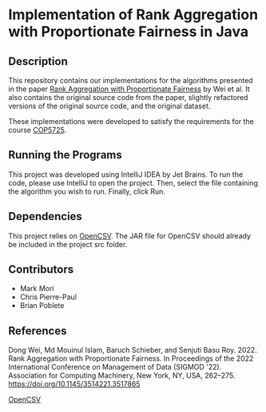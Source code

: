 # Implementation of Rank Aggregation with Proportionate Fairness in Java

## Description

This repository contains our implementations for the algorithms presented in the 
paper [Rank Aggregation with Proportionate Fairness](https://dl.acm.org/doi/10.1145/3514221.3517865) by Wei et al.
It also contains the original source code from the paper, slightly refactored versions of the original source code, and the original dataset.

These implementations were developed to satisfy the requirements for the course [COP5725](https://arc.net/l/quote/wlyuhkrb).

## Running the Programs

This project was developed using IntelliJ IDEA by Jet Brains. To run the code, please use IntelliJ to open the project.
Then, select the file containing the algorithm you wish to run. Finally, click Run.

## Dependencies

This project relies on [OpenCSV](https://sourceforge.net/projects/opencsv/). The JAR file for OpenCSV should already be included in the project src folder.

## Contributors

- Mark Mori
- Chris Pierre-Paul
- Brian Poblete

## References
Dong Wei, Md Mouinul Islam, Baruch Schieber, and Senjuti Basu Roy. 2022. Rank Aggregation with Proportionate Fairness. In Proceedings of the 2022 International Conference on Management of Data (SIGMOD '22). Association for Computing Machinery, New York, NY, USA, 262–275. https://doi.org/10.1145/3514221.3517865

[OpenCSV](https://sourceforge.net/projects/opencsv/)
